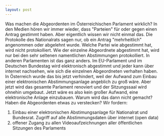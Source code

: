 ```yaml
---
layout: post
---
```


Was machen die Abgeordenten im Österreichischen Parlament wirklich? In den Medien hören wir immer wieder, dass "Parteien" für oder gegen einen Antrag gestimmt haben. Aber eigentlich wissen wir nicht einmal das. Die Protokolle des Nationalrats sagen nur, ob ein Antrag "mehrheitlich" angenommen oder abgelehnt wurde. Welche Partei wie abgestimmt hat, wird nicht protokolliert. Wie der einzelne Abgeordnete abgestimmt hat, wird nur bei den sehr seltenen namentlichen Abstimmungen protokolliert. In anderen Parlamenten ist das ganz anders. Im EU-Parlament und im Deutschen Bundestag wird elektronisch abgestimmt und jeder kann über internet nachsehen, wie sich die einzelnen Abgeordneten verhalten haben. In Österreich wurde das bis jetzt verhindert, weil der Aufwand zum Einbau einer elektronischen Abstimmungsanlage angeblich zu groß wäre. Aber jetzt wird das gesamte Parlament renoviert und der Sitzungssaal wird ohnehin umgebaut. Jetzt wäre es also kein großer Aufwand, eine elektronische Anlage einzubauen. Warum wird das dann nicht gemacht? Haben die Abgeordenten etwas zu verstecken? Wir fordern:

1. Einbau einer elektronischen Abstimungsanlage für Nationalrat und Bundesrat. Zugriff auf alle Abstimmungsdaten über internet (open data)
2. offener Zugang zu allen Videoaufzeichnungen aller öffentlichen Sitzungen des Parlaments
